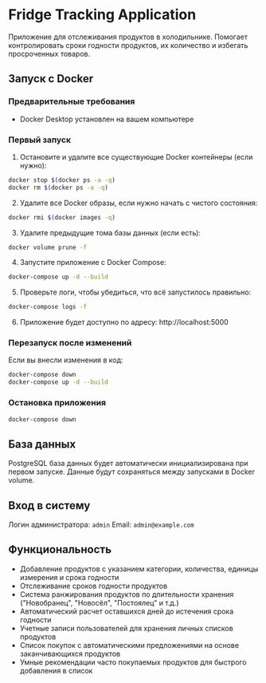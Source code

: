 # Fridge Tracking Application

Приложение для отслеживания продуктов в холодильнике. Помогает контролировать сроки годности продуктов, их количество и избегать просроченных товаров.

## Запуск с Docker

### Предварительные требования
- Docker Desktop установлен на вашем компьютере

### Первый запуск

1. Остановите и удалите все существующие Docker контейнеры (если нужно):
```bash
docker stop $(docker ps -a -q)
docker rm $(docker ps -a -q)
```

2. Удалите все Docker образы, если нужно начать с чистого состояния:
```bash
docker rmi $(docker images -q)
```

3. Удалите предыдущие тома базы данных (если есть):
```bash
docker volume prune -f
```

4. Запустите приложение с Docker Compose:
```bash
docker-compose up -d --build
```

5. Проверьте логи, чтобы убедиться, что всё запустилось правильно:
```bash
docker-compose logs -f
```

6. Приложение будет доступно по адресу: http://localhost:5000

### Перезапуск после изменений

Если вы внесли изменения в код:
```bash
docker-compose down
docker-compose up -d --build
```

### Остановка приложения

```bash
docker-compose down
```

## База данных

PostgreSQL база данных будет автоматически инициализирована при первом запуске. Данные будут сохраняться между запусками в Docker volume.

## Вход в систему

Логин администратора: `admin`
Email: `admin@example.com`

## Функциональность

- Добавление продуктов с указанием категории, количества, единицы измерения и срока годности
- Отслеживание сроков годности продуктов
- Система ранжирования продуктов по длительности хранения ("Новобранец", "Новосёл", "Постоялец" и т.д.)
- Автоматический расчет оставшихся дней до истечения срока годности
- Учетные записи пользователей для хранения личных списков продуктов
- Список покупок с автоматическими предложениями на основе заканчивающихся продуктов
- Умные рекомендации часто покупаемых продуктов для быстрого добавления в список 